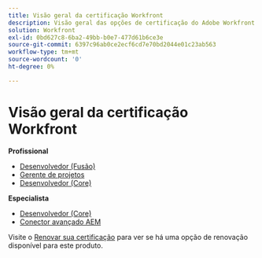 ```yaml
---
title: Visão geral da certificação Workfront
description: Visão geral das opções de certificação do Adobe Workfront
solution: Workfront
exl-id: 0bd627c8-6ba2-49bb-b0e7-477d61b6ce3e
source-git-commit: 6397c96ab0ce2ecf6cd7e70bd2044e01c23ab563
workflow-type: tm+mt
source-wordcount: '0'
ht-degree: 0%

---
```


# Visão geral da certificação Workfront

**Profissional**

* [Desenvolvedor (Fusão)](/help/certifications/aw/aw-fusion-p-developer.md) <!--AD0-E902-->
* [Gerente de projetos](/help/certifications/aw/aw-p-project-manager.md) <!--AD0-E903-->
* [Desenvolvedor (Core)](/help/certifications/aw/aw-core-p-developer.md) <!--AD0-E905-->

**Especialista**

* [Desenvolvedor (Core)](/help/certifications/aw/aw-core-e-developer.md) <!--AD0-E904-->
* [Conector avançado AEM](/help/certifications/aw/aw-aem-e-connector.md) <!--AD0-E906-->

Visite o [Renovar sua certificação](/help/certifications/renew.md) para ver se há uma opção de renovação disponível para este produto.
